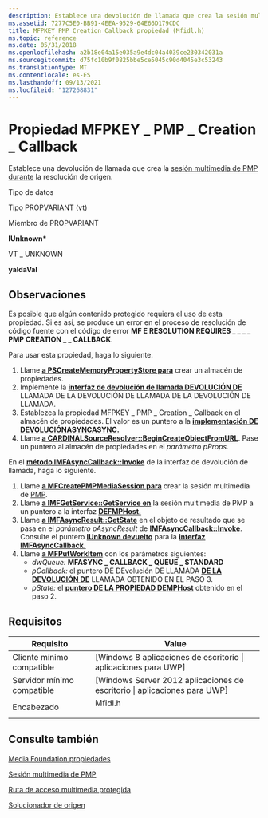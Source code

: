 ```yaml
---
description: Establece una devolución de llamada que crea la sesión multimedia de PMP durante la resolución de origen.
ms.assetid: 7277C5E0-BB91-4EEA-9529-64E66D179CDC
title: MFPKEY_PMP_Creation_Callback propiedad (Mfidl.h)
ms.topic: reference
ms.date: 05/31/2018
ms.openlocfilehash: a2b18e04a15e035a9e4dc04a4039ce230342031a
ms.sourcegitcommit: d75fc10b9f0825bbe5ce5045c90d4045e3c53243
ms.translationtype: MT
ms.contentlocale: es-ES
ms.lasthandoff: 09/13/2021
ms.locfileid: "127268831"
---
```

# <a name="mfpkey_pmp_creation_callback-property"></a>Propiedad MFPKEY \_ PMP \_ Creation \_ Callback

Establece una devolución de llamada que crea la [sesión multimedia de PMP durante](pmp-media-session.md) la resolución de origen.



Tipo de datos

Tipo PROPVARIANT (vt)

Miembro de PROPVARIANT

**IUnknown\***

VT \_ UNKNOWN

**yaldaVal**



## <a name="remarks"></a>Observaciones

Es posible que algún contenido protegido requiera el uso de esta propiedad. Si es así, se produce un error en el proceso de resolución de código fuente con el código de error **MF E RESOLUTION REQUIRES \_ \_ \_ \_ PMP CREATION \_ \_ CALLBACK**.

Para usar esta propiedad, haga lo siguiente.

1.  Llame [**a PSCreateMemoryPropertyStore para**](/windows/win32/api/propsys/nf-propsys-pscreatememorypropertystore) crear un almacén de propiedades.
2.  Implemente la [**interfaz de devolución de llamada DEVOLUCIÓN DE**](/windows/desktop/api/mfobjects/nn-mfobjects-imfasynccallback) LLAMADA DE LA DEVOLUCIÓN DE LLAMADA DE LA DEVOLUCIÓN DE LLAMADA.
3.  Establezca la propiedad MFPKEY \_ PMP \_ Creation \_ Callback en el almacén de propiedades. El valor es un puntero a la [**implementación DE DEVOLUCIÓNASYNCASYNC.**](/windows/desktop/api/mfobjects/nn-mfobjects-imfasynccallback)
4.  Llame [**a CARDINALSourceResolver::BeginCreateObjectFromURL**](/windows/desktop/api/mfidl/nf-mfidl-imfsourceresolver-begincreateobjectfromurl). Pase un puntero al almacén de propiedades en el *parámetro pProps.*

En el [**método IMFAsyncCallback::Invoke**](/windows/desktop/api/mfobjects/nf-mfobjects-imfasynccallback-invoke) de la interfaz de devolución de llamada, haga lo siguiente.

1.  Llame [**a MFCreatePMPMediaSession para**](/windows/desktop/api/mfidl/nf-mfidl-mfcreatepmpmediasession) crear la sesión multimedia de [PMP](pmp-media-session.md).
2.  Llame [**a IMFGetService::GetService en**](/windows/desktop/api/mfidl/nf-mfidl-imfgetservice-getservice) la sesión multimedia de PMP a un puntero a la interfaz [**DEFMPHost.**](/windows/desktop/api/mfidl/nn-mfidl-imfpmphost)
3.  Llame [**a IMFAsyncResult::GetState**](/windows/desktop/api/mfobjects/nf-mfobjects-imfasyncresult-getstate) en el objeto de resultado que se pasa en el *parámetro pAsyncResult* de [**IMFAsyncCallback::Invoke**](/windows/desktop/api/mfobjects/nf-mfobjects-imfasynccallback-invoke). Consulte el puntero [**IUnknown devuelto**](/windows/win32/api/unknwn/nn-unknwn-iunknown) para la [**interfaz IMFAsyncCallback.**](/windows/desktop/api/mfobjects/nn-mfobjects-imfasynccallback)
4.  Llame [**a MFPutWorkItem**](/windows/desktop/api/mfapi/nf-mfapi-mfputworkitem) con los parámetros siguientes:
    -   *dwQueue:* **MFASYNC \_ CALLBACK \_ QUEUE \_ STANDARD**
    -   *pCallback:* el puntero DE DEvolución DE LLAMADA [**DE LA DEVOLUCIÓN DE**](/windows/desktop/api/mfobjects/nn-mfobjects-imfasynccallback) LLAMADA OBTENIDO EN EL PASO 3.
    -   *pState:* el [**puntero DE LA PROPIEDAD DEMPHost**](/windows/desktop/api/mfidl/nn-mfidl-imfpmphost) obtenido en el paso 2.

## <a name="requirements"></a>Requisitos



| Requisito | Value |
|-------------------------------------|------------------------------------------------------------------------------------|
| Cliente mínimo compatible<br/> | \[Windows 8 aplicaciones de escritorio \| aplicaciones para UWP\]<br/>                                  |
| Servidor mínimo compatible<br/> | \[Windows Server 2012 aplicaciones de escritorio \| aplicaciones para UWP\]<br/>                        |
| Encabezado<br/>                   | <dl> <dt>Mfidl.h</dt> </dl> |



## <a name="see-also"></a>Consulte también

<dl> <dt>

[Media Foundation propiedades](media-foundation-properties.md)
</dt> <dt>

[Sesión multimedia de PMP](pmp-media-session.md)
</dt> <dt>

[Ruta de acceso multimedia protegida](protected-media-path.md)
</dt> <dt>

[Solucionador de origen](source-resolver.md)
</dt> </dl>

 

 
